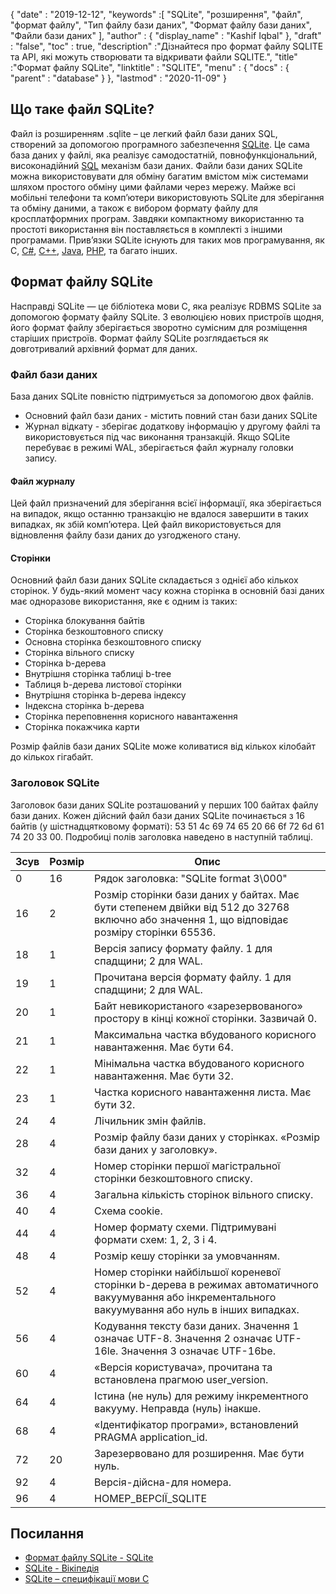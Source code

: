 {
  "date" : "2019-12-12",
  "keywords" :[ "SQLite", "розширення", "файл", "формат файлу", "Тип файлу бази даних", "Формат файлу бази даних", "Файли бази даних" ],
  "author" : {
    "display_name" : "Kashif Iqbal"
},
  "draft" : "false",
  "toc" : true,
  "description" :"Дізнайтеся про формат файлу SQLITE та API, які можуть створювати та відкривати файли SQLITE.",
  "title" :"Формат файлу SQLite",
  "linktitle" : "SQLITE",
  "menu" : {
    "docs" : {
      "parent" : "database"
}
},
  "lastmod" : "2020-11-09"
}

## Що таке файл SQLite?

Файл із розширенням .sqlite – це легкий файл бази даних SQL, створений за допомогою програмного забезпечення [SQLite](https://www.sqlite.org/index.html). Це сама база даних у файлі, яка реалізує самодостатній, повнофункціональний, високонадійний [SQL](/uk/database/sql/) механізм бази даних. Файли бази даних SQLite можна використовувати для обміну багатим вмістом між системами шляхом простого обміну цими файлами через мережу. Майже всі мобільні телефони та комп’ютери використовують SQLite для зберігання та обміну даними, а також є вибором формату файлу для кросплатформних програм. Завдяки компактному використанню та простоті використання він поставляється в комплекті з іншими програмами. Прив’язки SQLite існують для таких мов програмування, як C, [C#](/uk/programming/cs/), [C++](/uk/programming/cpp/), [Java](/uk/programming/java/), [PHP](/uk/programming/php/), та багато інших.

## Формат файлу SQLite

Насправді SQLite — це бібліотека мови C, яка реалізує RDBMS SQLite за допомогою формату файлу SQLite. З еволюцією нових пристроїв щодня, його формат файлу зберігається зворотно сумісним для розміщення старіших пристроїв. Формат файлу SQLite розглядається як довготривалий архівний формат для даних.

### Файл бази даних

База даних SQLite повністю підтримується за допомогою двох файлів.
* Основний файл бази даних - містить повний стан бази даних SQLite
* Журнал відкату - зберігає додаткову інформацію у другому файлі та використовується під час виконання транзакцій. Якщо SQLite перебуває в режимі WAL, зберігається файл журналу головки запису.

#### Файл журналу

Цей файл призначений для зберігання всієї інформації, яка зберігається на випадок, якщо останню транзакцію не вдалося завершити в таких випадках, як збій комп’ютера. Цей файл використовується для відновлення файлу бази даних до узгодженого стану.

#### Сторінки

Основний файл бази даних SQLite складається з однієї або кількох сторінок. У будь-який момент часу кожна сторінка в основній базі даних має одноразове використання, яке є одним із таких:

* Сторінка блокування байтів
* Сторінка безкоштовного списку
* Основна сторінка безкоштовного списку
* Сторінка вільного списку
* Сторінка b-дерева
* Внутрішня сторінка таблиці b-tree
* Таблиця b-дерева листової сторінки
* Внутрішня сторінка b-дерева індексу
* Індексна сторінка b-дерева
* Сторінка переповнення корисного навантаження
* Сторінка покажчика карти

Розмір файлів бази даних SQLite може коливатися від кількох кілобайт до кількох гігабайт.

### Заголовок SQLite

Заголовок бази даних SQLite розташований у перших 100 байтах файлу бази даних. Кожен дійсний файл бази даних SQLite починається з 16 байтів (у шістнадцятковому форматі): 53 51 4c 69 74 65 20 66 6f 72 6d 61 74 20 33 00. Подробиці полів заголовка наведено в наступній таблиці.

|Зсув|Розмір|Опис|
---|---|---|
|0|16|Рядок заголовка: "SQLite format 3\000"|
|16|2|Розмір сторінки бази даних у байтах. Має бути степенем двійки від 512 до 32768 включно або значення 1, що відповідає розміру сторінки 65536.|
|18|1|Версія запису формату файлу. 1 для спадщини; 2 для WAL.|
|19|1|Прочитана версія формату файлу. 1 для спадщини; 2 для WAL.|
|20|1|Байт невикористаного «зарезервованого» простору в кінці кожної сторінки. Зазвичай 0.|
|21|1|Максимальна частка вбудованого корисного навантаження. Має бути 64.|
|22|1|Мінімальна частка вбудованого корисного навантаження. Має бути 32.|
|23|1|Частка корисного навантаження листа. Має бути 32.|
|24|4|Лічильник змін файлів.|
|28|4|Розмір файлу бази даних у сторінках. «Розмір бази даних у заголовку».|
|32|4|Номер сторінки першої магістральної сторінки безкоштовного списку.|
|36|4|Загальна кількість сторінок вільного списку.|
|40|4|Схема cookie.|
|44|4|Номер формату схеми. Підтримувані формати схем: 1, 2, 3 і 4.|
|48|4|Розмір кешу сторінки за умовчанням.|
|52|4|Номер сторінки найбільшої кореневої сторінки b-дерева в режимах автоматичного вакуумування або інкрементального вакуумування або нуль в інших випадках.|
|56|4|Кодування тексту бази даних. Значення 1 означає UTF-8. Значення 2 означає UTF-16le. Значення 3 означає UTF-16be.|
|60|4|«Версія користувача», прочитана та встановлена прагмою user_version.|
|64|4|Істина (не нуль) для режиму інкрементного вакууму. Неправда (нуль) інакше.|
|68|4|«Ідентифікатор програми», встановлений PRAGMA application_id.|
|72|20|Зарезервовано для розширення. Має бути нуль.|
|92|4|Версія-дійсна-для номера.|
|96|4|НОМЕР_ВЕРСІЇ_SQLITE|

## Посилання ##

* [Формат файлу SQLite - SQLite](https://www.sqlite.org/fileformat2.html)
* [SQLite - Вікіпедія](https://en.wikipedia.org/wiki/SQLite)
* [SQLite – специфікації мови C](https://www.sqlite.org/c3ref/intro.html)

